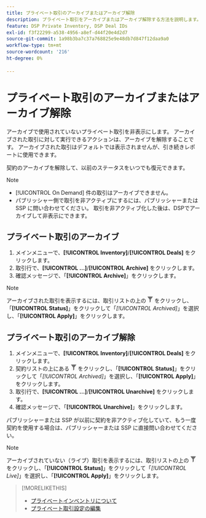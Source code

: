 ```yaml
---
title: プライベート取引のアーカイブまたはアーカイブ解除
description: プライベート取引をアーカイブまたはアーカイブ解除する方法を説明します。
feature: DSP Private Inventory, DSP Deal IDs
exl-id: f3f22299-a538-4956-a8ef-d44f20e4d2d7
source-git-commit: 1a98b3ba7c37a768825e9e48db7d847f12daa9a0
workflow-type: tm+mt
source-wordcount: '216'
ht-degree: 0%

---
```


# プライベート取引のアーカイブまたはアーカイブ解除

アーカイブで使用されていないプライベート取引を非表示にします。 アーカイブされた取引に対して実行できるアクションは、アーカイブを解除することです。 アーカイブされた取引はデフォルトでは表示されませんが、引き続きレポートに使用できます。

契約のアーカイブを解除して、以前のステータスをいつでも復元できます。

>[!NOTE]
>
>* [!UICONTROL On Demand] 件の取引はアーカイブできません。
>* パブリッシャー側で取引を非アクティブにするには、パブリッシャーまたは SSP に問い合わせてください。 取引を非アクティブ化した後は、DSPでアーカイブして非表示にできます。

## プライベート取引のアーカイブ

1. メインメニューで、**[!UICONTROL Inventory]**/**[!UICONTROL Deals]** をクリックします。
1. 取引行で、**[!UICONTROL ...]**/**[!UICONTROL Archive]** をクリックします。
1. 確認メッセージで、「**[!UICONTROL Archive]**」をクリックします。

>[!NOTE]
>
>アーカイブされた取引を表示するには、取引リストの上の ![ フィルター ](/help/dsp/assets/filter.png) をクリックし、「**[!UICONTROL Status]**」をクリックして「*[!UICONTROL Archived]*」を選択し、「**[!UICONTROL Apply]**」をクリックします。<!-- Verify the text to apply the filter(s).)-->

## プライベート取引のアーカイブ解除

1. メインメニューで、**[!UICONTROL Inventory]**/**[!UICONTROL Deals]** をクリックします。
1. 契約リストの上にある ![ フィルター ](/help/dsp/assets/filter.png) をクリックし、「**[!UICONTROL Status]**」をクリックして「*[!UICONTROL Archived]*」を選択し、「**[!UICONTROL Apply]**」をクリックします。<!-- Verify the text to apply the filter(s).)-->
1. 取引行で、**[!UICONTROL ...]**/**[!UICONTROL Unarchive]** をクリックします。
1. 確認メッセージで、「**[!UICONTROL Unarchive]**」をクリックします。

パブリッシャーまたは SSP が以前に契約を非アクティブ化していて、もう一度契約を使用する場合は、パブリッシャーまたは SSP に直接問い合わせてください。

>[!NOTE]
>
>アーカイブされていない（ライブ）取引を表示するには、取引リストの上の ![ フィルター ](/help/dsp/assets/filter.png) をクリックし、「**[!UICONTROL Status]**」をクリックして「*[!UICONTROL Live]*」を選択し、「**[!UICONTROL Apply]**」をクリックします。<!-- Verify the text to apply the filter(s).)-->

>[!MORELIKETHIS]
>
>* [ プライベートインベントリについて ](private-inventory-about.md)
>* [ プライベート取引設定の編集 ](/help/dsp/inventory/deal-id-edit.md)
